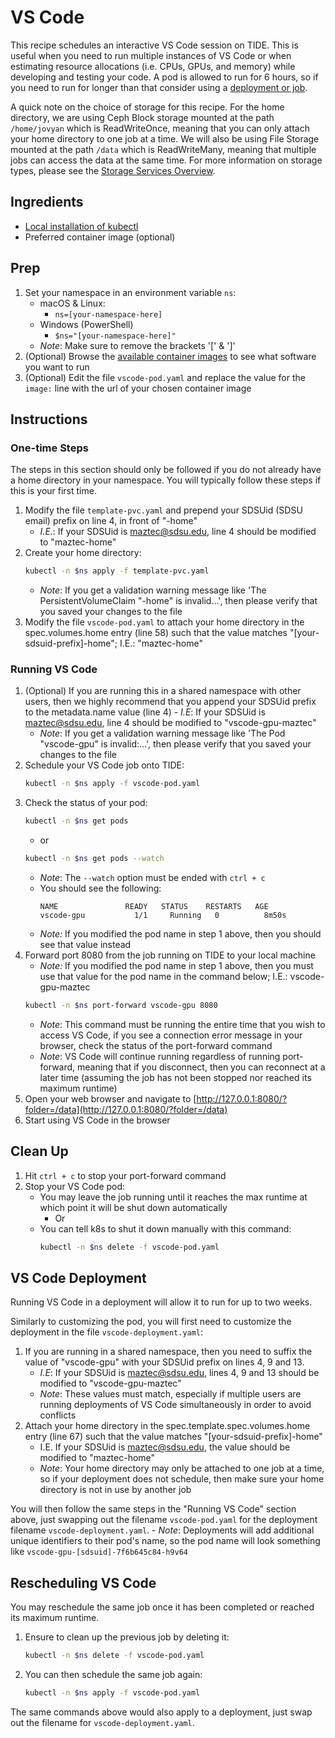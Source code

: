 # VS Code
This recipe schedules an interactive VS Code session on TIDE.
This is useful when you need to run multiple instances of VS Code or when estimating resource allocations (i.e. CPUs, GPUs, and memory) while developing and testing your code.
A pod is allowed to run for 6 hours, so if you need to run for longer than that consider using a [deployment or job](https://csu-tide.github.io/batch-jobs/#deployments).

A quick note on the choice of storage for this recipe.
For the home directory, we are using Ceph Block storage mounted at the path `/home/jovyan` which is ReadWriteOnce, meaning that you can only attach your home directory to one job at a time.
We will also be using File Storage mounted at the path `/data` which is ReadWriteMany, meaning that multiple jobs can access the data at the same time.
For more information on storage types, please see the [Storage Services Overview](https://csu-tide.github.io/storage-services/).

## Ingredients
- [Local installation of kubectl](../README.md#install-kubectl)
- Preferred container image (optional)

## Prep
1. Set your namespace in an environment variable `ns`:
    - macOS & Linux:
        - `ns=[your-namespace-here]`
    - Windows (PowerShell)
        - `$ns="[your-namespace-here]"`
    - *Note*: Make sure to remove the brackets '[' & ']'
1. (Optional) Browse the [available container images](https://csu-tide.github.io/jupyterhub/images) to see what software you want to run
1. (Optional) Edit the file `vscode-pod.yaml` and replace the value for the `image:` line with the url of your chosen container image

## Instructions

### One-time Steps
The steps in this section should only be followed if you do not already have a home directory in your namespace.
You will typically follow these steps if this is your first time.

1. Modify the file `template-pvc.yaml` and prepend your SDSUid (SDSU email) prefix on line 4, in front of "-home"
    - *I.E.*: If your SDSUid is maztec@sdsu.edu, line 4 should be modified to "maztec-home" 
1. Create your home directory:
    ```bash
    kubectl -n $ns apply -f template-pvc.yaml
    ```
    - *Note*: If you get a validation warning message like 'The PersistentVolumeClaim "-home" is invalid...', then please verify that you saved your changes to the file
1. Modify the file `vscode-pod.yaml` to attach your home directory in the spec.volumes.home entry (line 58) such that the value matches "[your-sdsuid-prefix]-home"; I.E.: "maztec-home"

### Running VS Code
1. (Optional) If you are running this in a shared namespace with other users, then we highly recommend that you append your SDSUid prefix to the metadata.name value (line 4)
        - *I.E*: If your SDSUid is maztec@sdsu.edu, line 4 should be modified to "vscode-gpu-maztec"
    - *Note*: If you get a validation warning message like 'The Pod "vscode-gpu" is invalid:...', then please verify that you saved your changes to the file
1. Schedule your VS Code job onto TIDE:
    ```bash
    kubectl -n $ns apply -f vscode-pod.yaml
    ```
1. Check the status of your pod:
    ```bash
    kubectl -n $ns get pods
    ```    
    - or
    ```bash
    kubectl -n $ns get pods --watch
    ```
    - *Note*: The `--watch` option must be ended with `ctrl + c`
    - You should see the following:
        ```
        NAME               READY   STATUS    RESTARTS   AGE
        vscode-gpu           1/1     Running   0          8m50s
        ```
    - *Note:* If you modified the pod name in step 1 above, then you should see that value instead
1. Forward port 8080 from the job running on TIDE to your local machine
    - *Note:* If you modified the pod name in step 1 above, then you must use that value for the pod name in the command below; I.E.: vscode-gpu-maztec
    ```bash
    kubectl -n $ns port-forward vscode-gpu 8080
    ```
    - *Note*: This command must be running the entire time that you wish to access VS Code, if you see a connection error message in your browser, check the status of the port-forward command
    - *Note*: VS Code will continue running regardless of running port-forward, meaning that if you disconnect, then you can reconnect at a later time (assuming the job has not been stopped nor reached its maximum runtime)
1. Open your web browser and navigate to [http://127.0.0.1:8080/?folder=/data](http://127.0.0.1:8080/?folder=/data)
1. Start using VS Code in the browser

## Clean Up
1. Hit `ctrl + c` to stop your port-forward command
1. Stop your VS Code pod: 
    - You may leave the job running until it reaches the max runtime at which point it will be shut down automatically
        - Or
    - You can tell k8s to shut it down manually with this command:
        ```bash
        kubectl -n $ns delete -f vscode-pod.yaml
        ```

## VS Code Deployment
Running VS Code in a deployment will allow it to run for up to two weeks.

Similarly to customizing the pod, you will first need to customize the deployment in the file `vscode-deployment.yaml`:
1. If you are running in a shared namespace, then you need to suffix the value of "vscode-gpu" with your SDSUid prefix on lines 4, 9 and 13.
    - *I.E*: If your SDSUid is maztec@sdsu.edu, lines 4, 9 and 13 should be modified to "vscode-gpu-maztec"
    - *Note*: These values must match, especially if multiple users are running deployments of VS Code simultaneously in order to avoid conflicts
1. Attach your home directory in the spec.template.spec.volumes.home entry (line 67) such that the value matches "[your-sdsuid-prefix]-home"
    - I.E. If your SDSUid is maztec@sdsu.edu, the value should be modified to "maztec-home"
    - *Note*: Your home directory may only be attached to one job at a time, so if your deployment does not schedule, then make sure your home directory is not in use by another job

You will then follow the same steps in the "Running VS Code" section above, just swapping out the filename `vscode-pod.yaml` for the deployment filename `vscode-deployment.yaml`.
    - *Note*: Deployments will add additional unique identifiers to their pod's name, so the pod name will look something like `vscode-gpu-[sdsuid]-7f6b645c84-h9v64`

## Rescheduling VS Code
You may reschedule the same job once it has been completed or reached its maximum runtime.

1. Ensure to clean up the previous job by deleting it:
    ```bash
    kubectl -n $ns delete -f vscode-pod.yaml
    ```
1. You can then schedule the same job again:
    ```bash
    kubectl -n $ns apply -f vscode-pod.yaml
    ```

The same commands above would also apply to a deployment, just swap out the filename for `vscode-deployment.yaml`.
